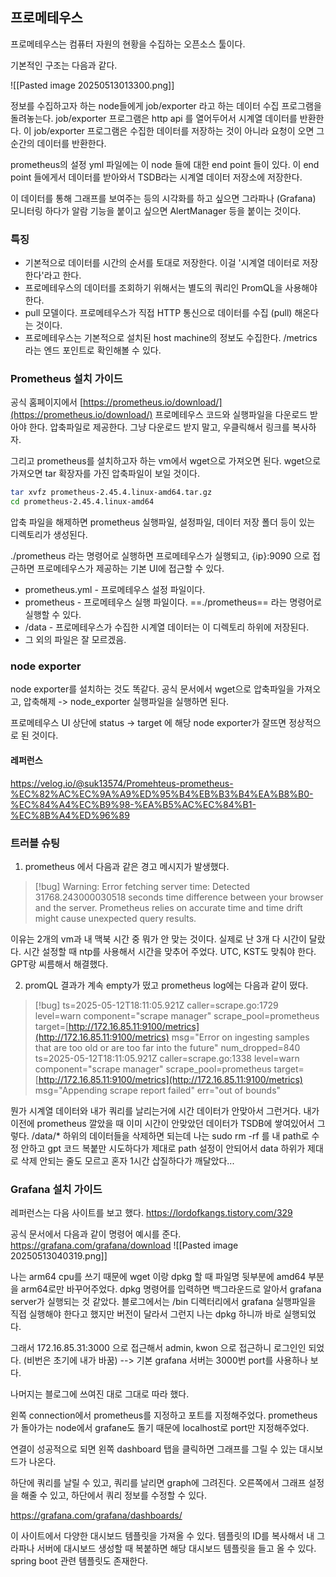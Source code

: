 
## 프로메테우스

프로메테우스는 컴퓨터 자원의 현황을 수집하는 오픈소스 툴이다.

기본적인 구조는 다음과 같다. 

![[Pasted image 20250513013300.png]]

정보를 수집하고자 하는 node들에게 job/exporter 라고 하는 데이터 수집 프로그램을 돌려놓는다.
job/exporter 프로그램은 http api 를 열어두어서 시계열 데이터를 반환한다. 
이 job/exporter 프로그램은 수집한 데이터를 저장하는 것이 아니라 요청이 오면 그 순간의 데이터를 반환한다. 

prometheus의 설정 yml 파일에는 이 node 들에 대한 end point 들이 있다.
이 end point 들에게서 데이터를 받아와서 TSDB라는 시계열 데이터 저장소에 저장한다. 

이 데이터를 통해 
그래프를 보여주는 등의 시각화를 하고 싶으면 그라파나 (Grafana)
모니터링 하다가 알람 기능을 붙이고 싶으면 AlertManager
등을 붙이는 것이다. 


### 특징 
- 기본적으로 데이터를 시간의 순서를 토대로 저장한다. 
  이걸 '시계열 데이터로 저장한다'라고 한다. 
- 프로메테우스의 데이터를 조회하기 위해서는 별도의 쿼리인 PromQL을 사용해야 한다. 
- pull 모델이다. 
  프로메테우스가 직접 HTTP 통신으로 데이터를 수집 (pull) 해온다는 것이다. 
- 프로메테우스는 기본적으로 설치된 host machine의 정보도 수집한다. 
  /metrics 라는 엔드 포인트로 확인해볼 수 있다. 


### Prometheus 설치 가이드

공식 홈페이지에서 [https://prometheus.io/download/](https://prometheus.io/download/) 프로메테우스 코드와 실행파일을 다운로드 받아야 한다. 
압축파일로 제공한다. 
그냥 다운로드 받지 말고, 우클릭해서 링크를 복사하자. 

그리고 prometheus를 설치하고자 하는 vm에서 wget으로 가져오면 된다. 
wget으로 가져오면 tar 확장자를 가진 압축파일이 보일 것이다. 

```bash
tar xvfz prometheus-2.45.4.linux-amd64.tar.gz
cd prometheus-2.45.4.linux-amd64
```

압축 파일을 해제하면 prometheus 실행파일, 설정파일, 데이터 저장 폴더 등이 있는 디렉토리가 생성된다. 

./prometheus 라는 명령어로 실행하면 프로메테우스가 실행되고,
{ip}:9090 으로 접근하면 프로메테우스가 제공하는 기본 UI에 접근할 수 있다. 


- prometheus.yml  -  프로메테우스 설정 파일이다.
- prometheus  -  프로메테우스 실행 파일이다. ==./prometheus== 라는 명령어로 실행할 수 있다. 
- /data  -  프로메테우스가 수집한 시계열 데이터는 이 디렉토리 하위에 저장된다. 
- 그 외의 파일은 잘 모르겠음.


### node exporter 

node exporter를 설치하는 것도 똑같다. 
공식 문서에서 wget으로 압축파일을 가져오고,
압축해제 -> node_exporter 실행파일을 실행하면 된다. 

프로메테우스 UI 상단에 status -> target 에 해당 node exporter가 잘뜨면 정상적으로 된 것이다.

#### 레퍼런스 

https://velog.io/@suk13574/Promehteus-prometheus-%EC%82%AC%EC%9A%A9%ED%95%B4%EB%B3%B4%EA%B8%B0-%EC%84%A4%EC%B9%98-%EA%B5%AC%EC%84%B1-%EC%8B%A4%ED%96%89


### 트러블 슈팅

1. prometheus 에서 다음과 같은 경고 메시지가 발생했다. 

> [!bug]
> Warning: Error fetching server time: Detected 31768.243000030518 seconds time difference between your browser and the server. Prometheus relies on accurate time and time drift might cause unexpected query results.

이유는 2개의 vm과 내 맥북 시간 중 뭐가 안 맞는 것이다. 실제로 난 3개 다 시간이 달랐다. 
시간 설정할 때 ntp를 사용해서 시간을 맞추어 주었다. UTC, KST도 맞춰야 한다. 
GPT랑 씨름해서 해결했다.


2. promQL 결과가 계속 empty가 떴고 prometheus log에는 다음과 같이 떴다.

>[!bug]
>ts=2025-05-12T18:11:05.921Z caller=scrape.go:1729 level=warn component="scrape manager" scrape_pool=prometheus target=[http://172.16.85.11:9100/metrics](http://172.16.85.11:9100/metrics) msg="Error on ingesting samples that are too old or are too far into the future" num_dropped=840 ts=2025-05-12T18:11:05.921Z caller=scrape.go:1338 level=warn component="scrape manager" scrape_pool=prometheus target=[http://172.16.85.11:9100/metrics](http://172.16.85.11:9100/metrics) msg="Appending scrape report failed" err="out of bounds"

뭔가 시계열 데이터와 내가 쿼리를 날리는거에 시간 데이터가 안맞아서 그런거다. 
내가  이전에 prometheus 깔았을 때 이미 시간이 안맞았던 데이터가 TSDB에 쌓여있어서 그렇다. 
/data/* 하위의 데이터들을 삭제하면 되는데 나는 sudo rm -rf 를 내 path로 수정 안하고 gpt 코드 복붙만 시도하다가 제대로 path 설정이 안되어서 data 하위가 제대로 삭제 안되는 줄도 모르고 혼자 1시간 삽질하다가 깨달았다... 


### Grafana 설치 가이드

레퍼런스는 다음 사이트를 보고 했다. 
https://lordofkangs.tistory.com/329

공식 문서에서 다음과 같이 명령어 예시를 준다. https://grafana.com/grafana/download
![[Pasted image 20250513040319.png]]

나는 arm64 cpu를 쓰기 때문에 wget 이랑 dpkg 할 때 파일명 뒷부분에 amd64 부분을 arm64로만 바꾸어주었다. 
dpkg 명령어를 입력하면 백그라운드로 알아서 grafana server가 실행되는 것 같았다. 
블로그에서는 /bin 디렉터리에서 grafana 실행파일을 직접 실행해야 한다고 했지만 버전이 달라서 그런지 나는 dpkg 하니까 바로 실행되었다. 

그래서 172.16.85.31:3000 으로 접근해서 admin, kwon 으로 접근하니 로그인인 되었다. (비번은 초기에 내가 바꿈) --> 기본 grafana 서버는 3000번 port를 사용하나 보다. 

나머지는 블로그에 쓰여진 대로 그대로 따라 했다. 

왼쪽 connection에서 prometheus를 지정하고 포트를 지정해주었다. prometheus가 돌아가는 node에서 grafane도 돌기 때문에 localhost로 port만 지정해주었다. 

연결이 성공적으로 되면 왼쪽 dashboard 탭을 클릭하면 그래프를 그릴 수 있는 대시보드가 나온다. 

하단에 쿼리를 날릴 수 있고, 쿼리를 날리면 graph에 그려진다. 
오른쪽에서 그래프 설정을 해줄 수 있고, 하단에서 쿼리 정보를 수정할 수 있다. 


https://grafana.com/grafana/dashboards/

이 사이트에서 다양한 대시보드 템플릿을 가져올 수 있다. 
템플릿의 ID를 복사해서 내 그라파나 서버에 대시보드 생성할 때 복붙하면 해당 대시보드 템플릿을 들고 올 수 있다. 
spring boot 관련 템플릿도 존재한다. 



